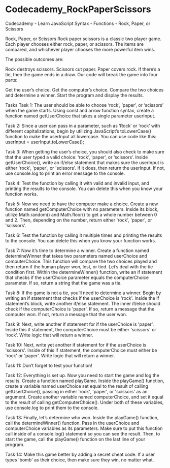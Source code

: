 # Codecademy_RockPaperScissors
Codecademy - Learn JavaScript Syntax - Functions - Rock, Paper, or Scissors

Rock, Paper, or Scissors
Rock paper scissors is a classic two player game. Each player chooses either rock, paper, or scissors. The items are compared, and whichever player chooses the more powerful item wins.

The possible outcomes are:

Rock destroys scissors.
Scissors cut paper.
Paper covers rock.
If there’s a tie, then the game ends in a draw.
Our code will break the game into four parts:

Get the user’s choice.
Get the computer’s choice.
Compare the two choices and determine a winner.
Start the program and display the results.

Tasks
Task 1: The user should be able to choose ‘rock’, ‘paper’, or ‘scissors’ when the game starts.
Using const and arrow function syntax, create a function named getUserChoice that takes a single parameter userInput.

Task 2: Since a user can pass in a parameter, such as ‘Rock’ or ‘rock’ with different capitalizations, begin by utilizing JavaScript’s toLowerCase() function to make the userInput all lowercase.
    You can use code like this:
    userInput = userInput.toLowerCase();

Task 3: When getting the user’s choice, you should also check to make sure that the user typed a valid choice: ‘rock’, ‘paper’, or ‘scissors’.
Inside getUserChoice(), write an if/else statement that makes sure the userInput is either 'rock', 'paper', or 'scissors'. If it does, then return the userInput. If not, use console.log to print an error message to the console.

Task 4: Test the function by calling it with valid and invalid input, and printing the results to the console.
You can delete this when you know your function works.

Task 5: Now we need to have the computer make a choice.
Create a new function named getComputerChoice with no parameters. Inside its block, utilize Math.random() and Math.floor() to get a whole number between 0 and 2. Then, depending on the number, return either 'rock', 'paper', or 'scissors'.

Task 6: Test the function by calling it multiple times and printing the results to the console.
You can delete this when you know your function works.

Task 7: Now it’s time to determine a winner.
Create a function named determineWinner that takes two parameters named userChoice and computerChoice. This function will compare the two choices played and then return if the human player won, lost, or tied.
Let’s deal with the tie condition first. Within the determineWinner() function, write an if statement that checks if the userChoice parameter equals the computerChoice parameter. If so, return a string that the game was a tie.

Task 8: If the game is not a tie, you’ll need to determine a winner.
Begin by writing an if statement that checks if the userChoice is 'rock'. Inside the if statement’s block, write another if/else statement. The inner if/else should check if the computerChoice is 'paper'. If so, return a message that the computer won. If not, return a message that the user won.

Task 9: Next, write another if statement for if the userChoice is 'paper'.
Inside this if statement, the computerChoice must be either 'scissors' or 'rock'. Write logic that will return a winner.

Task 10: Next, write yet another if statement for if the userChoice is 'scissors'.
Inside of this if statement, the computerChoice must either be 'rock' or 'paper'. Write logic that will return a winner.

Task 11: Don’t forget to test your function!

Task 12: Everything is set up. Now you need to start the game and log the results.
Create a function named playGame.
Inside the playGame() function, create a variable named userChoice set equal to the result of calling getUserChoice(), passing in either 'rock', 'paper', or 'scissors' as an argument.
Create another variable named computerChoice, and set it equal to the result of calling getComputerChoice().
Under both of these variables, use console.log to print them to the console.

Task 13: Finally, let’s determine who won.
Inside the playGame() function, call the determineWinner() function. Pass in the userChoice and computerChoice variables as its parameters. Make sure to put this function call inside of a console.log() statement so you can see the result.
Then, to start the game, call the playGame() function on the last line of your program.

Task 14: Make this game better by adding a secret cheat code. If a user types 'bomb' as their choice, then make sure they win, no matter what.
